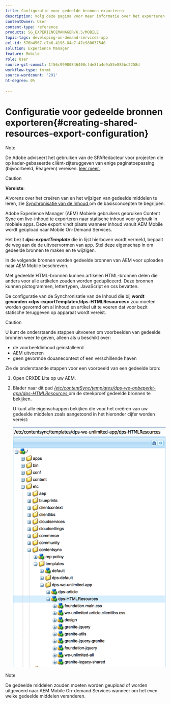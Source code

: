 ```yaml
---
title: Configuratie voor gedeelde bronnen exporteren
description: Volg deze pagina voor meer informatie over het exporteren van gedeelde bronnen uit Adobe Experience Manager (AEM) voor uploaden naar AEM Mobile.
contentOwner: User
content-type: reference
products: SG_EXPERIENCEMANAGER/6.5/MOBILE
topic-tags: developing-on-demand-services-app
exl-id: 576b4567-c7b6-4196-84e7-47e980637540
solution: Experience Manager
feature: Mobile
role: User
source-git-commit: 1f56c99980846400cfde8fa4e9a55e885bc2258d
workflow-type: tm+mt
source-wordcount: '291'
ht-degree: 0%

---
```


# Configuratie voor gedeelde bronnen exporteren{#creating-shared-resources-export-configuration}

>[!NOTE]
>
>De Adobe adviseert het gebruiken van de SPARedacteur voor projecten die op kader-gebaseerde cliënt-zijteruggeven van enige paginatoepassing (bijvoorbeeld, Reageren) vereisen. [ leer meer ](/help/sites-developing/spa-overview.md).

>[!CAUTION]
>
>**Vereiste**:
>
>Alvorens over het creëren van en het wijzigen van gedeelde middelen te leren, zie [ Synchronisatie van de Inhoud ](/help/mobile/mobile-ondemand-contentsync.md) om de basisconcepten te begrijpen.

Adobe Experience Manager (AEM) Mobiele gebruikers gebruiken Content Sync om live-inhoud te exporteren naar statische inhoud voor gebruik in mobiele apps. Deze export vindt plaats wanneer inhoud vanuit AEM Mobile wordt geüpload naar Mobile On-Demand Services.

Het bezit ***dps-exportTemplate*** die in lijst hierboven wordt vermeld, bepaalt de weg aan de de uitvoervormen van app. Stel deze eigenschap in om gedeelde bronnen te maken en te wijzigen.

In de volgende bronnen worden gedeelde bronnen van AEM voor uploaden naar AEM Mobile beschreven.

Met gedeelde HTML-bronnen kunnen artikelen HTML-bronnen delen die anders voor alle artikelen zouden worden gedupliceerd. Deze bronnen kunnen pictogrammen, lettertypen, JavaScript en css bevatten.

De configuratie van de Synchronisatie van de Inhoud die bij **wordt gevonden &lt;dps-exportTemplate>/dps-HTMLResources>** zou moeten worden gevormd om al inhoud en artikel uit te voeren dat voor bezit statische teruggeven op apparaat wordt vereist.

>[!CAUTION]
>
>U kunt de onderstaande stappen uitvoeren om voorbeelden van gedeelde bronnen weer te geven, alleen als u beschikt over:
>
>* de voorbeeldinhoud geïnstalleerd
>* AEM uitvoeren
>* geen gevormde douanecontext of een verschillende haven
>

Zie de onderstaande stappen voor een voorbeeld van een gedeelde bron:

1. Open CRXDE Lite op uw AEM.
1. Blader naar dit pad *[/etc/contentSync/templates/dps-we-onbeperkt-app/dps-HTMLResources ](http://localhost:4502/crx/de/index.jsp#/etc/contentsync/templates/dps-we-unlimited-app/dps-HTMLResources)* om de steekproef gedeelde bronnen te bekijken.

   U kunt alle eigenschappen bekijken die voor het creëren van uw gedeelde middelen zoals aangetoond in het hieronder cijfer worden vereist:

   ![ chlimage_1-145 ](assets/chlimage_1-145.png)

>[!NOTE]
>
>De gedeelde middelen zouden moeten worden geupload of worden uitgevoerd naar AEM Mobile On-demand Services wanneer om het even welke gedeelde middelen veranderen.
